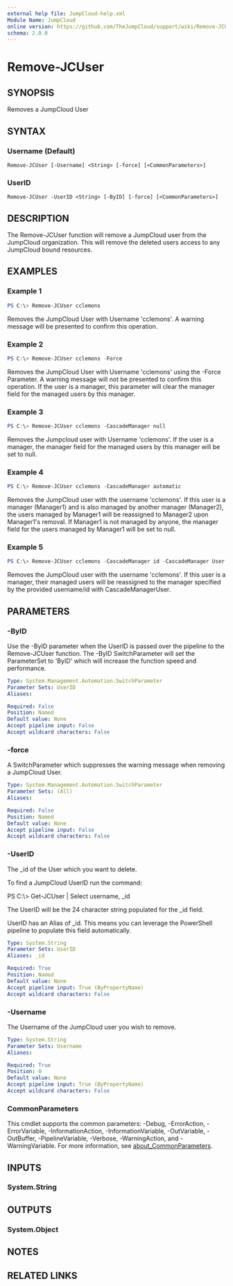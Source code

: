 ```yaml
---
external help file: JumpCloud-help.xml
Module Name: JumpCloud
online version: https://github.com/TheJumpCloud/support/wiki/Remove-JCUser
schema: 2.0.0
---
```


# Remove-JCUser

## SYNOPSIS
Removes a JumpCloud User

## SYNTAX

### Username (Default)
```
Remove-JCUser [-Username] <String> [-force] [<CommonParameters>]
```

### UserID
```
Remove-JCUser -UserID <String> [-ByID] [-force] [<CommonParameters>]
```

## DESCRIPTION
The Remove-JCUser function will remove a JumpCloud user from the JumpCloud organization. This will remove the deleted users access to any JumpCloud bound resources.

## EXAMPLES

### Example 1
```powershell
PS C:\> Remove-JCUser cclemons
```

Removes the JumpCloud User with Username 'cclemons'. A warning message will be presented to confirm this operation.

### Example 2
```powershell
PS C:\> Remove-JCUser cclemons -Force
```

Removes the JumpCloud User with Username 'cclemons' using the -Force Parameter. A warning message will not be presented to confirm this operation.
If the user is a manager, this parameter will clear the manager field for the managed users by this manager.

### Example 3
```powershell
PS C:\> Remove-JCUser cclemons -CascadeManager null
```

Removes the Jumpcloud user with Username 'cclemons'. If the user is a manager, the manager field for the managed users by this manager will be set to null.

### Example 4
```powershell
PS C:\> Remove-JCUser cclemons -CascadeManager automatic
```

Removes the JumpCloud user with the username 'cclemons'. If this user is a manager (Manager1) and is also managed by another manager (Manager2), the users managed by Manager1 will be reassigned to Manager2 upon Manager1's removal. If Manager1 is not managed by anyone, the manager field for the users managed by Manager1 will be set to null.

### Example 5
```powershell
PS C:\> Remove-JCUser cclemons -CascadeManager id -CascadeManager User -CascadeManagerUser username/id
```

Removes the JumpCloud user with the username 'cclemons'. If this user is a manager, their managed users will be reassigned to the manager specified by the provided username/id with CascadeManagerUser.

## PARAMETERS

### -ByID
Use the -ByID parameter when the UserID is passed over the pipeline to the Remove-JCUser function.
The -ByID SwitchParameter will set the ParameterSet to 'ByID' which will increase the function speed and performance.

```yaml
Type: System.Management.Automation.SwitchParameter
Parameter Sets: UserID
Aliases:

Required: False
Position: Named
Default value: None
Accept pipeline input: False
Accept wildcard characters: False
```

### -force
A SwitchParameter which suppresses the warning message when removing a JumpCloud User.

```yaml
Type: System.Management.Automation.SwitchParameter
Parameter Sets: (All)
Aliases:

Required: False
Position: Named
Default value: None
Accept pipeline input: False
Accept wildcard characters: False
```

### -UserID
The _id of the User which you want to delete.

To find a JumpCloud UserID run the command:

PS C:\\\> Get-JCUser | Select username, _id

The UserID will be the 24 character string populated for the _id field.

UserID has an Alias of _id.
This means you can leverage the PowerShell pipeline to populate this field automatically.

```yaml
Type: System.String
Parameter Sets: UserID
Aliases: _id

Required: True
Position: Named
Default value: None
Accept pipeline input: True (ByPropertyName)
Accept wildcard characters: False
```

### -Username
The Username of the JumpCloud user you wish to remove.

```yaml
Type: System.String
Parameter Sets: Username
Aliases:

Required: True
Position: 0
Default value: None
Accept pipeline input: True (ByPropertyName)
Accept wildcard characters: False
```

### CommonParameters
This cmdlet supports the common parameters: -Debug, -ErrorAction, -ErrorVariable, -InformationAction, -InformationVariable, -OutVariable, -OutBuffer, -PipelineVariable, -Verbose, -WarningAction, and -WarningVariable. For more information, see [about_CommonParameters](http://go.microsoft.com/fwlink/?LinkID=113216).

## INPUTS

### System.String
## OUTPUTS

### System.Object
## NOTES

## RELATED LINKS
